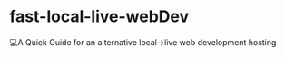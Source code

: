 # fast-local-live-webDev
:computer:A Quick Guide for an alternative local->live web development hosting
